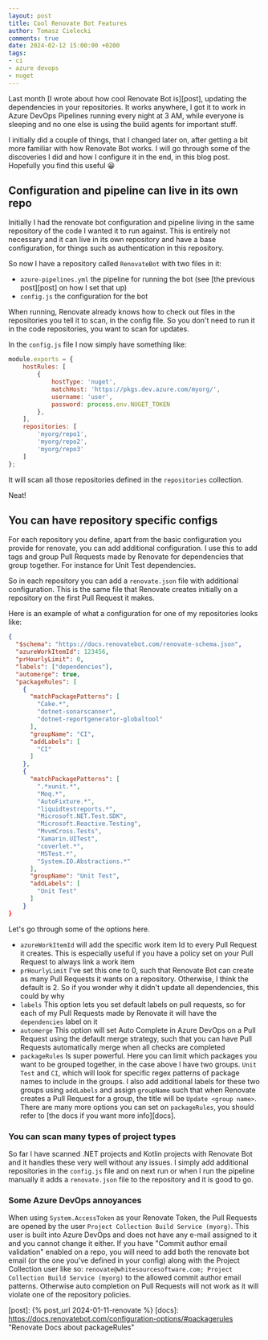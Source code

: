 ```yaml
---
layout: post
title: Cool Renovate Bot Features
author: Tomasz Cielecki
comments: true
date: 2024-02-12 15:00:00 +0200
tags:
- ci
- azure devops
- nuget
---
```


Last month [I wrote about how cool Renovate Bot is][post], updating the dependencies in your repositories. It works anywhere, I got it to work in Azure DevOps Pipelines running every night at 3 AM, while everyone is sleeping and no one else is using the build agents for important stuff.

I initially did a couple of things, that I changed later on, after getting a bit more familiar with how Renovate Bot works. I will go through some of the discoveries I did and how I configure it in the end, in this blog post. Hopefully you find this useful 😀

## Configuration and pipeline can live in its own repo

Initially I had the renovate bot configuration and pipeline living in the same repository of the code I wanted it to run against. This is entirely not necessary and it can live in its own repository and have a base configuration, for things such as authentication in this repository.

So now I have a repository called `RenovateBot` with two files in it:

- `azure-pipelines.yml` the pipeline for running the bot (see [the previous post][post] on how I set that up)
- `config.js` the configuration for the bot

When running, Renovate already knows how to check out files in the repositories you tell it to scan, in the config file. So you don't need to run it in the code repositories, you want to scan for updates.

In the `config.js` file I now simply have something like:

```js
module.exports = {
    hostRules: [
        {
            hostType: 'nuget',
            matchHost: 'https://pkgs.dev.azure.com/myorg/',
            username: 'user',
            password: process.env.NUGET_TOKEN
        },
    ],
    repositories: [
        'myorg/repo1',
        'myorg/repo2',
        'myorg/repo3'
    ]
};
```

It will scan all those repositories defined in the `repositories` collection.

Neat!

## You can have repository specific configs

For each repository you define, apart from the basic configuration you provide for renovate, you can add additional configuration. I use this to add tags and group Pull Requests made by Renovate for dependencies that group together. For instance for Unit Test dependencies.

So in each repository you can add a `renovate.json` file with additional configuration. This is the same file that Renovate creates initially on a repository on the first Pull Request it makes.

Here is an example of what a configuration for one of my repositories looks like:

```json
{
  "$schema": "https://docs.renovatebot.com/renovate-schema.json",
  "azureWorkItemId": 123456,
  "prHourlyLimit": 0,
  "labels": ["dependencies"],
  "automerge": true,
  "packageRules": [
    {
      "matchPackagePatterns": [
        "Cake.*",
        "dotnet-sonarscanner",
        "dotnet-reportgenerator-globaltool"
      ],
      "groupName": "CI",
      "addLabels": [
        "CI"
      ]
    },
    {
      "matchPackagePatterns": [
        ".*xunit.*",
        "Moq.*",
        "AutoFixture.*",
        "liquidtestreports.*",
        "Microsoft.NET.Test.SDK",
        "Microsoft.Reactive.Testing",
        "MvvmCross.Tests",
        "Xamarin.UITest",
        "coverlet.*",
        "MSTest.*",
        "System.IO.Abstractions.*"
      ],
      "groupName": "Unit Test",
      "addLabels": [
        "Unit Test"
      ]
    }
}
```

Let's go through some of the options here.

- `azureWorkItemId` will add the specific work item Id to every Pull Request it creates. This is especially useful if you have a policy set on your Pull Request to always link a work item
- `prHourlyLimit` I've set this one to 0, such that Renovate Bot can create as many Pull Requests it wants on a repository. Otherwise, I think the default is 2. So if you wonder why it didn't update all dependencies, this could by why
- `labels` This option lets you set default labels on pull requests, so for each of my Pull Requests made by Renovate it will have the `dependencies` label on it
- `automerge` This option will set Auto Complete in Azure DevOps on a Pull Request using the default merge strategy, such that you can have Pull Requests automatically merge when all checks are completed
- `packageRules` Is super powerful. Here you can limit which packages you want to be grouped together, in the case above I have two groups. `Unit Test` and `CI`, which will look for specific regex patterns of package names to include in the groups. I also add additional labels for these two groups using `addLabels` and assign `groupName` such that when Renovate creates a Pull Request for a group, the title will be `Update <group name>`. There are many more options you can set on `packageRules`, you should refer to [the docs if you want more info][docs].

### You can scan many types of project types

So far I have scanned .NET projects and Kotlin projects with Renovate Bot and it handles these very well without any issues. I simply add additional repositories in the `config.js` file and on next run or when I run the pipeline manually it adds a `renovate.json` file to the repository and it is good to go.

### Some Azure DevOps annoyances

When using `System.AccessToken` as your Renovate Token, the Pull Requests are opened by the user `Project Collection Build Service (myorg)`. This user is built into Azure DevOps and does not have any e-mail assigned to it and you cannot change it either. If you have "Commit author email validation" enabled on a repo, you will need to add both the renovate bot email (or the one you've defined in your config) along with the Project Collection user like so: `renovate@whitesourcesoftware.com; Project Collection Build Service (myorg)` to the allowed commit author email patterns. Otherwise auto completion on Pull Requests will not work as it will violate one of the repository policies.

[post]: {% post_url 2024-01-11-renovate %}
[docs]: https://docs.renovatebot.com/configuration-options/#packagerules "Renovate Docs about packageRules"
